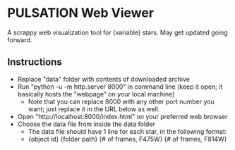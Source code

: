 # PULSATION Web Viewer
A scrappy web visualization tool for (variable) stars. May get updated going forward.

## Instructions

- Replace "data" folder with contents of downloaded archive
- Run "python -u -m http.server 8000" in command line (keep it open; it basically hosts the "webpage" on your local machine)
  - Note that you can replace 8000 with any other port number you want; just replace it in the URL below as well.
- Open "http://localhost:8000/index.html" on your preferred web browser
- Choose the data file from inside the data folder
  - The data file should have 1 line for each star, in the following format:
  - {object id} {folder path} {# of frames, F475W} {# of frames, F814W}
